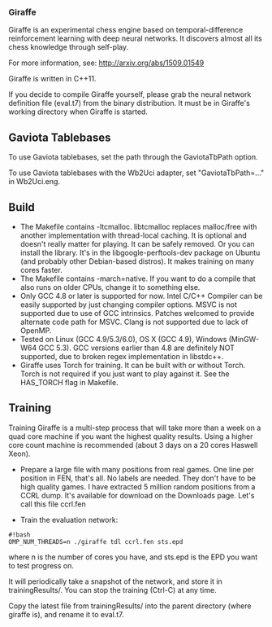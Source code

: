 ### Giraffe ###

Giraffe is an experimental chess engine based on temporal-difference reinforcement learning with deep neural networks. It discovers almost all its chess knowledge through self-play.

For more information, see: http://arxiv.org/abs/1509.01549

Giraffe is written in C++11.

If you decide to compile Giraffe yourself, please grab the neural network definition file (eval.t7) from the binary distribution. It must be in Giraffe's working directory when Giraffe is started.

## Gaviota Tablebases ##
To use Gaviota tablebases, set the path through the GaviotaTbPath option.

To use Gaviota tablebases with the Wb2Uci adapter, set "GaviotaTbPath=..." in Wb2Uci.eng.

## Build ##
* The Makefile contains -ltcmalloc. libtcmalloc replaces malloc/free with another implementation with thread-local caching. It is optional and doesn't really matter for playing. It can be safely removed. Or you can install the library. It's in the libgoogle-perftools-dev package on Ubuntu (and probably other Debian-based distros). It makes training on many cores faster.
* The Makefile contains -march=native. If you want to do a compile that also runs on older CPUs, change it to something else.
* Only GCC 4.8 or later is supported for now. Intel C/C++ Compiler can be easily supported by just changing compiler options. MSVC is not supported due to use of GCC intrinsics. Patches welcomed to provide alternate code path for MSVC. Clang is not supported due to lack of OpenMP.
* Tested on Linux (GCC 4.9/5.3/6.0), OS X (GCC 4.9), Windows (MinGW-W64 GCC 5.3). GCC versions earlier than 4.8 are definitely NOT supported, due to broken regex implementation in libstdc++.
* Giraffe uses Torch for training. It can be built with or without Torch. Torch is not required if you just want to play against it. See the HAS_TORCH flag in Makefile.

## Training ##
Training Giraffe is a multi-step process that will take more than a week on a quad core machine if you want the highest quality results. Using a higher core count machine is recommended (about 3 days on a 20 cores Haswell Xeon).

* Prepare a large file with many positions from real games. One line per position in FEN, that's all. No labels are needed. They don't have to be high quality games. I have extracted 5 million random positions from a CCRL dump. It's available for download on the Downloads page. Let's call this file ccrl.fen

* Train the evaluation network:

```
#!bash
OMP_NUM_THREADS=n ./giraffe tdl ccrl.fen sts.epd
```
where n is the number of cores you have, and sts.epd is the EPD you want to test progress on.

It will periodically take a snapshot of the network, and store it in trainingResults/. You can stop the training (Ctrl-C) at any time.

Copy the latest file from trainingResults/ into the parent directory (where giraffe is), and rename it to eval.t7.